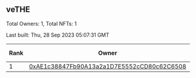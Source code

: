 ## veTHE

Total Owners: 1, Total NFTs: 1

Last built: Thu, 28 Sep 2023 05:07:31 GMT

| Rank | Owner | Voting Power | Influence | NFTs Id |
| --- | --- | --- | --- | --- |
  | 1 | [0xAE1c38847Fb90A13a2a1D7E5552cCD80c62C6508](https://debank.com/profile/0xAE1c38847Fb90A13a2a1D7E5552cCD80c62C6508?chain=bsc) | 2,466,085.268 | 3.22680% | 1 |